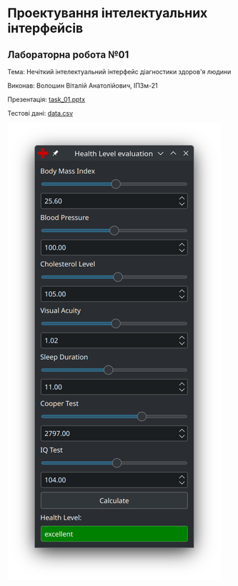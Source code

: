 
# Проектування інтелектуальних інтерфейсів
## Лабораторна робота №01

Тема: Нечіткий інтелектуальний інтерфейс діагностики здоров'я людини

Виконав: Волошин Віталій Анатолійович, ІПЗм-21

Презентація: [task_01.pptx](task_01.pptx)  

Тестові дані: [data.csv](data.csv)

![Main window](window.png)
